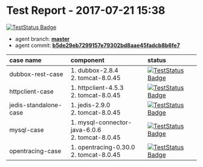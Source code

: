 # Test Report - 2017-07-21 15:38

[![TestStatus Badge](https://img.shields.io/badge/test--status-passing-brightgreen.svg)]()

- agent branch: **[master](https://github.com/wu-sheng/sky-walking/tree/master)**
- agent commit: **[b5de29eb7299157e79302bd8aae45fadcb8b6fe7](https://github.com/wu-sheng/sky-walking/commit/b5de29eb7299157e79302bd8aae45fadcb8b6fe7)**

| case name     | component|status |
|:------------- |:--------|:-------|
| dubbox-rest-case  | 1. dubbox-2.8.4<br/>2. tomcat-8.0.45<br/>|[![TestStatus Badge](https://img.shields.io/badge/test--status-passing-brightgreen.svg)]() |
| httpclient-case  | 1. httpclient-4.5.3<br/>2. tomcat-8.0.45<br/>|[![TestStatus Badge](https://img.shields.io/badge/test--status-passing-brightgreen.svg)]() |
| jedis-standalone-case  | 1. jedis-2.9.0<br/>2. tomcat-8.0.45<br/>|[![TestStatus Badge](https://img.shields.io/badge/test--status-passing-brightgreen.svg)]() |
| mysql-case  | 1. mysql-connector-java-6.0.6<br/>2. tomcat-8.0.45<br/>|[![TestStatus Badge](https://img.shields.io/badge/test--status-passing-brightgreen.svg)]() |
| opentracing-case  | 1. opentracing-0.30.0<br/>2. tomcat-8.0.45<br/>|[![TestStatus Badge](https://img.shields.io/badge/test--status-passing-brightgreen.svg)]() |
